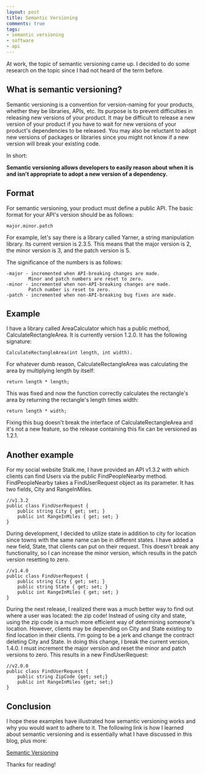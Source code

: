 ```yaml
---
layout: post
title: Semantic Versioning
comments: true
tags:
- semantic versioning
- software
- api
---
```


At work, the topic of semantic versioning came up. I decided to do some research on the topic since I had not heard of the term before. 

## What is semantic versioning?

Semantic versioning is a convention for version-naming for your products, whether they be libraries, APIs, etc. Its purpose is to prevent difficulties in releasing new versions of your product. It may be difficult to release a new version of your product if you have to wait for new versions of your product's dependencies to be released. You may also be reluctant to adopt new versions of packages or libraries since you might not know if a new version will break your existing code. 

In short:

**Semantic versioning allows developers to easily reason about when it is and isn't appropriate to adopt a new version of a dependency.**

## Format

For semantic versioning, your product must define a public API. The basic format for your API's version should be as follows:

	major.minor.patch

For example, let's say there is a library called Yarner, a string manipulation library. Its current version is 2.3.5. This means that the major version is 2, the minor version is 3, and the patch version is 5.

The significance of the numbers is as follows:  

	-major - incremented when API-breaking changes are made.
			Minor and patch numbers are reset to zero.
	-minor - incremented when non-API-breaking changes are made.
			Patch number is reset to zero.
	-patch - incremented when non-API-breaking bug fixes are made.

## Example

I have a library called AreaCalculator which has a public method, CalculateRectangleArea. It is currently version 1.2.0. It has the following signature: 

	CalculateRectangleArea(int length, int width).  

For whatever dumb reason, CalculateRectangleArea was calculating the area by multiplying length by itself:

	return length * length;
 
This was fixed and now the function correctly calculates the rectangle's area by returning the rectangle's length times width:
	
	return length * width;

Fixing this bug doesn't break the interface of CalculateRectangleArea and it's not a new feature, so the release containing this fix can be versioned as 1.2.1.

## Another example

For my social website Stalk.me, I have provided an API v1.3.2 with which clients can find Users via the public FindPeopleNearby method. FindPeopleNearby takes a FindUserRequest object as its parameter. It has two fields, City and RangeInMiles.

	//v1.3.2
	public class FindUserRequest {
		public string City { get; set; }
		public int RangeInMiles { get; set; }
	}

During development, I decided to utilize state in addition to city for location since towns with the same name can be in different states. I have added a new field, State, that clients can put on their request. This doesn't break any functionality, so I can increase the minor version, which results in the patch version resetting to zero.

	//v1.4.0
	public class FindUserRequest {
		public string City { get; set; }
		public string State { get; set; }
		public int RangeInMiles { get; set; }
	}

During the next release, I realized there was a much better way to find out where a user was located: the zip code! Instead of using city and state, using the zip code is a much more efficient way of determining someone's location. However, clients may be depending on City and State existing to find location in their clients. I'm going to be a jerk and change the contract deleting City and State. In doing this change, I break the current version, 1.4.0. I must increment the major version and reset the minor and patch versions to zero. This results in a new FindUserRequest:  

	//v2.0.0
	public class FindUserRequest {
		public string ZipCode {get; set;}
		public int RangeInMiles {get; set;}
	}

## Conclusion

I hope these examples have illustrated how semantic versioning works and why you would want to adhere to it. The following link is how I learned about semantic versioning and is essentially what I have discussed in this blog, plus more:

[Semantic Versioning](http://semver.org)

Thanks for reading!

